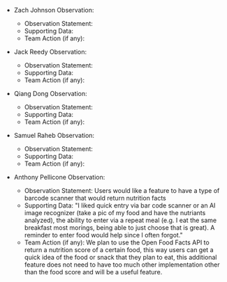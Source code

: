 - Zach Johnson Observation:
  - Observation Statement:
  - Supporting Data:
  - Team Action (if any):
 
- Jack Reedy Observation:
  - Observation Statement:
  - Supporting Data:
  - Team Action (if any):
 
- Qiang Dong Observation:
  - Observation Statement:
  - Supporting Data:
  - Team Action (if any):

- Samuel Raheb Observation:
  - Observation Statement:
  - Supporting Data:
  - Team Action (if any):

- Anthony Pellicone Observation:
  - Observation Statement: Users would like a feature to have a type of barcode scanner that would return nutrition facts 
  - Supporting Data: "I liked quick entry via bar code scanner or an AI image recognizer (take a pic of my food and have the nutriants analyzed), the ability to enter via a repeat meal (e.g. I eat the same breakfast most morings, being able to just choose that is great). A reminder to enter food would help since I often forgot."
  - Team Action (if any): We plan to use the Open Food Facts API to return a nutrition score of a certain food, this way users can get a quick idea of the food or snack that they plan to eat, this additional feature does not need to have too much other implementation other than the food score and will be a useful feature. 
